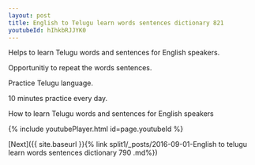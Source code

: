 ```yaml
---
layout: post
title: English to Telugu learn words sentences dictionary 821 
youtubeId: hIhkbRJJYK0
---
```

 
 
Helps to learn Telugu words and sentences for English speakers.

Opportunitiy to repeat the words sentences. 

Practice Telugu language. 
 
10 minutes practice every day. 
 
How to learn Telugu words and sentences for English speakers 
 
{% include youtubePlayer.html id=page.youtubeId %}
 
 
[Next]({{ site.baseurl }}{% link  split1/_posts/2016-09-01-English to telugu learn words sentences dictionary 790 .md%})
 
